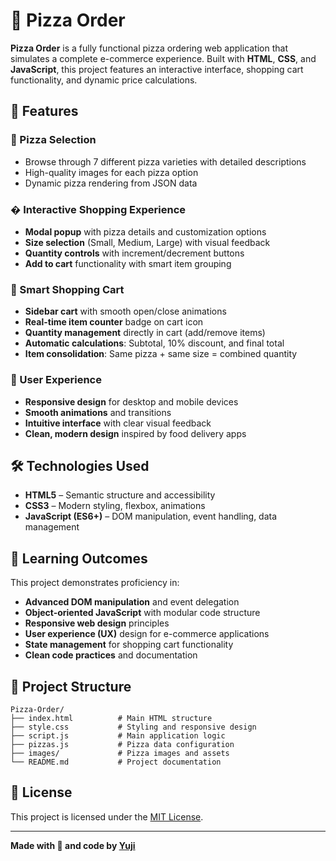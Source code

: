 # 🍕 Pizza Order

**Pizza Order** is a fully functional pizza ordering web application that simulates a complete e-commerce experience. Built with **HTML**, **CSS**, and **JavaScript**, this project features an interactive interface, shopping cart functionality, and dynamic price calculations.

## 🚀 Features

### 🍕 Pizza Selection

- Browse through 7 different pizza varieties with detailed descriptions
- High-quality images for each pizza option
- Dynamic pizza rendering from JSON data

### � Interactive Shopping Experience

- **Modal popup** with pizza details and customization options
- **Size selection** (Small, Medium, Large) with visual feedback
- **Quantity controls** with increment/decrement buttons
- **Add to cart** functionality with smart item grouping

### 🧮 Smart Shopping Cart

- **Sidebar cart** with smooth open/close animations
- **Real-time item counter** badge on cart icon
- **Quantity management** directly in cart (add/remove items)
- **Automatic calculations**: Subtotal, 10% discount, and final total
- **Item consolidation**: Same pizza + same size = combined quantity

### 📱 User Experience

- **Responsive design** for desktop and mobile devices
- **Smooth animations** and transitions
- **Intuitive interface** with clear visual feedback
- **Clean, modern design** inspired by food delivery apps

## 🛠️ Technologies Used

- **HTML5** – Semantic structure and accessibility
- **CSS3** – Modern styling, flexbox, animations
- **JavaScript (ES6+)** – DOM manipulation, event handling, data management

## 🧠 Learning Outcomes

This project demonstrates proficiency in:

- **Advanced DOM manipulation** and event delegation
- **Object-oriented JavaScript** with modular code structure
- **Responsive web design** principles
- **User experience (UX)** design for e-commerce applications
- **State management** for shopping cart functionality
- **Clean code practices** and documentation

## 📁 Project Structure

```
Pizza-Order/
├── index.html          # Main HTML structure
├── style.css           # Styling and responsive design
├── script.js           # Main application logic
├── pizzas.js           # Pizza data configuration
├── images/             # Pizza images and assets
└── README.md           # Project documentation
```

## 📄 License

This project is licensed under the [MIT License](LICENSE).

---

**Made with 🍕 and code by [Yuji](https://github.com/yujiseto)**
